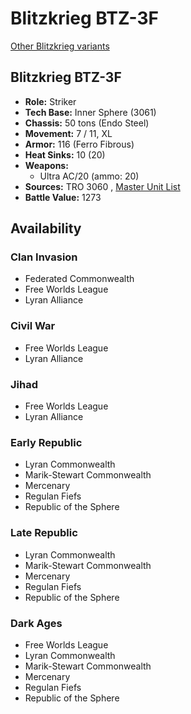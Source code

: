 # Blitzkrieg BTZ-3F 

[Other Blitzkrieg variants](../blitzkrieg.md) 

## Blitzkrieg BTZ-3F 

- **Role:** Striker 
- **Tech Base:** Inner Sphere (3061) 
- **Chassis:** 50 tons (Endo Steel) 
- **Movement:** 7 / 11, XL 
- **Armor:** 116 (Ferro Fibrous) 
- **Heat Sinks:** 10 (20) 
- **Weapons:** 
  - Ultra AC/20 (ammo: 20) 
- **Sources:** TRO 3060 , [Master Unit List](http://masterunitlist.info/Unit/Details/394/blitzkrieg-btz-3f) 
- **Battle Value:** 1273 

## Availability 

### Clan Invasion 

- Federated Commonwealth 
- Free Worlds League 
- Lyran Alliance 

### Civil War 

- Free Worlds League 
- Lyran Alliance 

### Jihad 

- Free Worlds League 
- Lyran Alliance 

### Early Republic 

- Lyran Commonwealth 
- Marik-Stewart Commonwealth 
- Mercenary 
- Regulan Fiefs 
- Republic of the Sphere 

### Late Republic 

- Lyran Commonwealth 
- Marik-Stewart Commonwealth 
- Mercenary 
- Regulan Fiefs 
- Republic of the Sphere 

### Dark Ages 

- Free Worlds League 
- Lyran Commonwealth 
- Marik-Stewart Commonwealth 
- Mercenary 
- Regulan Fiefs 
- Republic of the Sphere 

